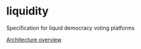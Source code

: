# liquidity
Specification for liquid democracy voting platforms

[Architecture overview](./architecture.md)